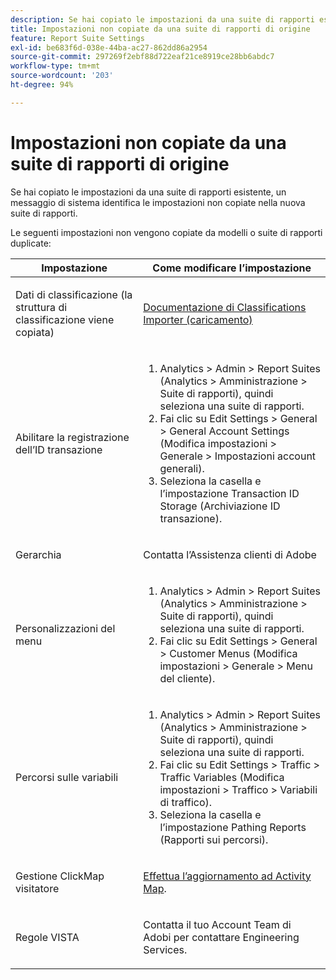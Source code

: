 ```yaml
---
description: Se hai copiato le impostazioni da una suite di rapporti esistente, un messaggio di sistema identifica le impostazioni non copiate nella nuova suite di rapporti.
title: Impostazioni non copiate da una suite di rapporti di origine
feature: Report Suite Settings
exl-id: be683f6d-038e-44ba-ac27-862dd86a2954
source-git-commit: 297269f2ebf88d722eaf21ce8919ce28bb6abdc7
workflow-type: tm+mt
source-wordcount: '203'
ht-degree: 94%

---
```


# Impostazioni non copiate da una suite di rapporti di origine

Se hai copiato le impostazioni da una suite di rapporti esistente, un messaggio di sistema identifica le impostazioni non copiate nella nuova suite di rapporti.

Le seguenti impostazioni non vengono copiate da modelli o suite di rapporti duplicate:

<table id="table_9774249E3D804E7D97F12B88E26F9066"> 
 <thead> 
  <tr> 
   <th colname="col1" class="entry"> Impostazione </th> 
   <th colname="col2" class="entry"> Come modificare l’impostazione </th> 
  </tr>
 </thead>
 <tbody> 
  <tr> 
   <td colname="col1"> <p>Dati di classificazione (la struttura di classificazione viene copiata) </p> </td> 
   <td colname="col2"> <p><a href="https://experienceleague.adobe.com/docs/analytics/components/classifications/classifications-importer/c-working-with-saint.html?lang=it"> Documentazione di Classifications Importer (caricamento)</a> </p> </td> 
  </tr> 
  <tr> 
   <td colname="col1"> <p>Abilitare la registrazione dell’ID transazione </p> </td> 
   <td colname="col2"> 
    <ol id="ol_4F3028A440C94447890498CF2E64C15B"> 
     <li id="li_243C7F7DF3074F7FB9893BEFDA8B0732"> <span class="uicontrol"> Analytics</span> &gt; <span class="uicontrol"> Admin</span> &gt; <span class="uicontrol"> Report Suites</span> (Analytics &gt; Amministrazione &gt; Suite di rapporti), quindi seleziona una suite di rapporti. </li> 
     <li id="li_357D06A1F528473CBA07D4C840BE95D9">Fai clic su <span class="uicontrol">Edit Settings</span> &gt; <span class="uicontrol"> General</span> &gt; <span class="uicontrol"> General Account Settings</span> (Modifica impostazioni &gt; Generale &gt; Impostazioni account generali). </li> 
     <li id="li_9E0B7A9542864399AFDD5D422F7D6C22">Seleziona la casella e l’impostazione <span class="uicontrol"> Transaction ID Storage</span> (Archiviazione ID transazione). </li> 
    </ol> </td> 
  </tr> 
  <tr> 
   <td colname="col1"> <p>Gerarchia </p> </td> 
   <td colname="col2"> <p>Contatta l’Assistenza clienti di Adobe </p> </td> 
  </tr> 
  <tr> 
   <td colname="col1"> <p>Personalizzazioni del menu </p> </td> 
   <td colname="col2"> 
    <ol id="ol_A3277C5843704DEA902DF030099E9227"> 
     <li id="li_8B3A5974466C4D9D9A3D3D0C6A30F414"><span class="uicontrol"> Analytics</span> &gt; <span class="uicontrol"> Admin</span> &gt; <span class="uicontrol"> Report Suites</span> (Analytics &gt; Amministrazione &gt; Suite di rapporti), quindi seleziona una suite di rapporti. </li> 
     <li id="li_1B44AFD4026346698F3CB75E2CBF1959">Fai clic su <span class="uicontrol"> Edit Settings</span> &gt; <span class="uicontrol"> General</span> &gt; <span class="uicontrol"> Customer Menus</span> (Modifica impostazioni &gt; Generale &gt; Menu del cliente). </li> 
    </ol> </td> 
  </tr> 
  <tr> 
   <td colname="col1"> <p>Percorsi sulle variabili </p> </td> 
   <td colname="col2"> 
    <ol id="ol_903A5FEF5B9847929BBB514A481F6E22"> 
     <li id="li_E352211ABD3245EC8C06313221BA4B36"><span class="uicontrol"> Analytics</span> &gt; <span class="uicontrol"> Admin</span> &gt; <span class="uicontrol"> Report Suites</span> (Analytics &gt; Amministrazione &gt; Suite di rapporti), quindi seleziona una suite di rapporti. </li> 
     <li id="li_B19C4112D57D4D329A0774EBB345473B">Fai clic su <span class="uicontrol"> Edit Settings</span> &gt; <span class="uicontrol"> Traffic</span> &gt; <span class="uicontrol"> Traffic Variables</span> (Modifica impostazioni &gt; Traffico &gt; Variabili di traffico). </li> 
     <li id="li_B1CED2EC85FE4A8EB7D95076040B35E1">Seleziona la casella e l’impostazione <span class="uicontrol"> Pathing Reports</span> (Rapporti sui percorsi). </li> 
    </ol> </td> 
  </tr> 
  <tr> 
   <td colname="col1"> <p>Gestione ClickMap visitatore </p> </td> 
   <td colname="col2"> <p><a href="https://experienceleague.adobe.com/docs/analytics/analyze/activity-map/getting-started/get-started-admins/activitymap-enable.html?lang=it"> Effettua l’aggiornamento ad Activity Map</a>. </p> </td> 
  </tr> 
  <tr> 
   <td colname="col1"> <p>Regole VISTA </p> </td> 
   <td colname="col2"> <p>Contatta il tuo Account Team di Adobi per contattare Engineering Services. </p> </td> 
  </tr> 
 </tbody> 
</table>
